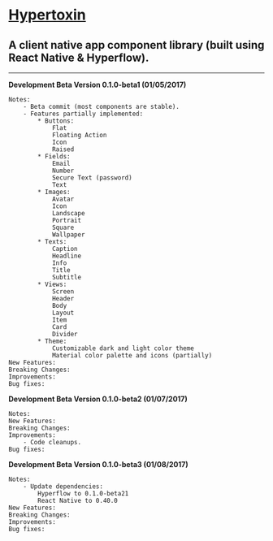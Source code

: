 # [Hypertoxin](https://github.com/tuantle/hypertoxin)
## A client native app component library (built using React Native & Hyperflow).

----

**Development Beta Version 0.1.0-beta1 (01/05/2017)**
```
Notes:
    - Beta commit (most components are stable).
    - Features partially implemented:
        * Buttons:
            Flat
            Floating Action
            Icon
            Raised
        * Fields:
            Email
            Number
            Secure Text (password)
            Text
        * Images:
            Avatar
            Icon
            Landscape
            Portrait
            Square
            Wallpaper
        * Texts:
            Caption
            Headline
            Info
            Title
            Subtitle
        * Views:
            Screen
            Header
            Body
            Layout
            Item
            Card
            Divider
        * Theme:
            Customizable dark and light color theme
            Material color palette and icons (partially)
New Features:
Breaking Changes:
Improvements:
Bug fixes:
```
**Development Beta Version 0.1.0-beta2 (01/07/2017)**
```
Notes:
New Features:
Breaking Changes:
Improvements:
    - Code cleanups.
Bug fixes:
```
**Development Beta Version 0.1.0-beta3 (01/08/2017)**
```
Notes:
    - Update dependencies:
        Hyperflow to 0.1.0-beta21
        React Native to 0.40.0
New Features:
Breaking Changes:
Improvements:
Bug fixes:
```
